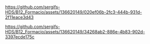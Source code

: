https://github.com/sergifs-HDS/B12_Formacio/assets/136620149/020ef06b-2fc3-444b-931d-2f11eace3d43

https://github.com/sergifs-HDS/B12_Formacio/assets/136620149/34268ab2-886e-4b83-902d-3397ecde175c

